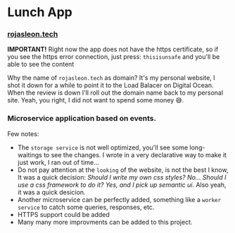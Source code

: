 # Lunch App

### [rojasleon.tech](https://rojasleon.tech/)

**IMPORTANT!** Right now the app does not have the https certificate, so if you see the https error connection, just press: `thisisunsafe` and you'll be able to see the content

Why the name of `rojasleon.tech` as domain?
It's my personal website, I shot it down for a while to point it to the Load Balacer on Digital Ocean.
When the review is down I'll roll out the domain name back to my personal site.
Yeah, you right, I did not want to spend some money 😅.

### Microservice application based on events.

Few notes:

- The `storage service` is not well optimized, you'll see some long-waitings to see the changes. I wrote in a very declarative way to make it just work, I ran out of time...
- Do not pay attention at the `looking` of the website, is not the best I know, It was a quick decision: _Should I write my own css styles? No... Should I use a css framework to do it? Yes, and I pick up semantic ui_. Also yeah, it was a quick desicion.
- Another microservice can be perfectly added, something like a `worker service` to catch some queries, responses, etc.
- HTTPS support could be added
- Many many more improvments can be added to this project.
